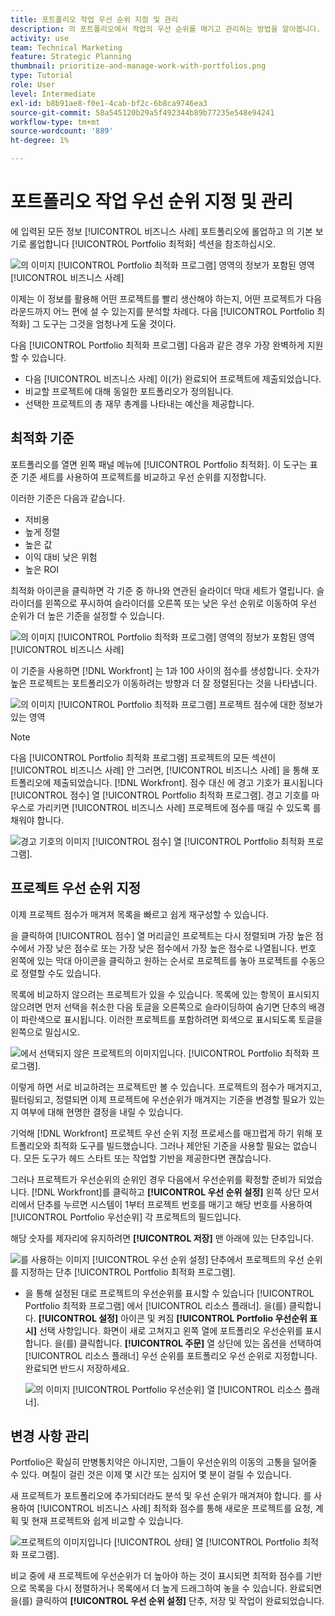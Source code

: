 ```yaml
---
title: 포트폴리오 작업 우선 순위 지정 및 관리
description: 의 포트폴리오에서 작업의 우선 순위를 매기고 관리하는 방법을 알아봅니다. [!DNL  Workfront].
activity: use
team: Technical Marketing
feature: Strategic Planning
thumbnail: prioritize-and-manage-work-with-portfolios.png
type: Tutorial
role: User
level: Intermediate
exl-id: b8b91ae8-f0e1-4cab-bf2c-6b8ca9746ea3
source-git-commit: 58a545120b29a5f492344b89b77235e548e94241
workflow-type: tm+mt
source-wordcount: '889'
ht-degree: 1%

---
```


# 포트폴리오 작업 우선 순위 지정 및 관리

에 입력된 모든 정보 [!UICONTROL 비즈니스 사례] 포트폴리오에 롤업하고 의 기본 보기로 롤업합니다 [!UICONTROL Portfolio 최적화] 섹션을 참조하십시오.

![의 이미지 [!UICONTROL Portfolio 최적화 프로그램] 영역의 정보가 포함된 영역 [!UICONTROL 비즈니스 사례]](assets/10-portfolio-management9.png)

이제는 이 정보를 활용해 어떤 프로젝트를 빨리 생산해야 하는지, 어떤 프로젝트가 다음 라운드까지 어느 편에 설 수 있는지를 분석할 차례다. 다음 [!UICONTROL Portfolio 최적화] 그 도구는 그것을 엄청나게 도울 것이다.

다음 [!UICONTROL Portfolio 최적화 프로그램] 다음과 같은 경우 가장 완벽하게 지원할 수 있습니다.

* 다음 [!UICONTROL 비즈니스 사례] 이(가) 완료되어 프로젝트에 제출되었습니다.
* 비교할 프로젝트에 대해 동일한 포트폴리오가 정의됩니다.
* 선택한 프로젝트의 총 재무 총계를 나타내는 예산을 제공합니다.

## 최적화 기준

포트폴리오를 열면 왼쪽 패널 메뉴에 [!UICONTROL Portfolio 최적화]. 이 도구는 표준 기준 세트를 사용하여 프로젝트를 비교하고 우선 순위를 지정합니다.

이러한 기준은 다음과 같습니다.

* 저비용
* 높게 정렬
* 높은 값
* 이익 대비 낮은 위험
* 높은 ROI

최적화 아이콘을 클릭하면 각 기준 중 하나와 연관된 슬라이더 막대 세트가 열립니다. 슬라이더를 왼쪽으로 푸시하여 슬라이더를 오른쪽 또는 낮은 우선 순위로 이동하여 우선 순위가 더 높은 기준을 설정할 수 있습니다.

![의 이미지 [!UICONTROL Portfolio 최적화 프로그램] 영역의 정보가 포함된 영역 [!UICONTROL 비즈니스 사례]](assets/11-portfolio-management10.png)

이 기준을 사용하면 [!DNL Workfront] 는 1과 100 사이의 점수를 생성합니다. 숫자가 높은 프로젝트는 포트폴리오가 이동하려는 방향과 더 잘 정렬된다는 것을 나타냅니다.

![의 이미지 [!UICONTROL Portfolio 최적화 프로그램] 프로젝트 점수에 대한 정보가 있는 영역](assets/12-portfolio-management14.png)

>[!NOTE]
>
>다음 [!UICONTROL Portfolio 최적화 프로그램] 프로젝트의 모든 섹션이 [!UICONTROL 비즈니스 사례] 안 그러면, [!UICONTROL 비즈니스 사례] 을 통해 포트폴리오에 제출되었습니다. [!DNL Workfront]. 점수 대신 에 경고 기호가 표시됩니다 [!UICONTROL 점수] 열 [!UICONTROL Portfolio 최적화 프로그램]. 경고 기호를 마우스로 가리키면 [!UICONTROL 비즈니스 사례] 프로젝트에 점수를 매길 수 있도록 를 채워야 합니다.

![경고 기호의 이미지 [!UICONTROL 점수] 열 [!UICONTROL Portfolio 최적화 프로그램].](assets/13-portfolio-management12.png)

## 프로젝트 우선 순위 지정

이제 프로젝트 점수가 매겨져 목록을 빠르고 쉽게 재구성할 수 있습니다.

을 클릭하여 [!UICONTROL 점수] 열 머리글인 프로젝트는 다시 정렬되며 가장 높은 점수에서 가장 낮은 점수로 또는 가장 낮은 점수에서 가장 높은 점수로 나열됩니다. 번호 왼쪽에 있는 막대 아이콘을 클릭하고 원하는 순서로 프로젝트를 놓아 프로젝트를 수동으로 정렬할 수도 있습니다.

목록에 비교하지 않으려는 프로젝트가 있을 수 있습니다. 목록에 있는 항목이 표시되지 않으려면 먼저 선택을 취소한 다음 토글을 오른쪽으로 슬라이딩하여 숨기면 단추의 배경이 파란색으로 표시됩니다. 이러한 프로젝트를 포함하려면 회색으로 표시되도록 토글을 왼쪽으로 밀십시오.

![에서 선택되지 않은 프로젝트의 이미지입니다. [!UICONTROL Portfolio 최적화 프로그램].](assets/14-portfolio-management13.png)

이렇게 하면 서로 비교하려는 프로젝트만 볼 수 있습니다. 프로젝트의 점수가 매겨지고, 필터링되고, 정렬되면 이제 프로젝트에 우선순위가 매겨지는 기준을 변경할 필요가 있는지 여부에 대해 현명한 결정을 내릴 수 있습니다.

기억해 [!DNL Workfront] 프로젝트 우선 순위 지정 프로세스를 매끄럽게 하기 위해 포트폴리오와 최적화 도구를 빌드했습니다. 그러나 제안된 기준을 사용할 필요는 없습니다. 모든 도구가 헤드 스타트 또는 작업할 기반을 제공한다면 괜찮습니다.

그러나 프로젝트가 우선순위의 순위인 경우 다음에서 우선순위를 확정할 준비가 되었습니다. [!DNL Workfront]를 클릭하고 **[!UICONTROL 우선 순위 설정]** 왼쪽 상단 모서리에서 단추를 누르면 시스템이 1부터 프로젝트 번호를 매기고 해당 번호를 사용하여 [!UICONTROL Portfolio 우선순위] 각 프로젝트의 필드입니다.

해당 숫자를 제자리에 유지하려면 **[!UICONTROL 저장]** 맨 아래에 있는 단추입니다.

![를 사용하는 이미지 [!UICONTROL 우선 순위 설정] 단추에서 프로젝트의 우선 순위를 지정하는 단추 [!UICONTROL Portfolio 최적화 프로그램].](assets/15-portfolio-management15.png)

<!-- 
Pro-tips graphic
-->

* 을 통해 설정된 대로 프로젝트의 우선순위를 표시할 수 있습니다 [!UICONTROL Portfolio 최적화 프로그램] 에서 [!UICONTROL 리소스 플래너]. 을(를) 클릭합니다. **[!UICONTROL 설정]** 아이콘 및 켜짐 **[!UICONTROL Portfolio 우선순위 표시]** 선택 사항입니다. 화면이 새로 고쳐지고 왼쪽 열에 포트폴리오 우선순위를 표시합니다. 을(를) 클릭합니다. **[!UICONTROL 주문]** 열 상단에 있는 옵션을 선택하여 [!UICONTROL 리소스 플래너] 우선 순위를 포트폴리오 우선 순위로 지정합니다. 완료되면 반드시 저장하세요.

   ![의 이미지 [!UICONTROL Portfolio 우선순위] 열 [!UICONTROL 리소스 플래너].](assets/16-portfolio-management17.png)

## 변경 사항 관리

Portfolio은 확실히 만병통치약은 아니지만, 그들이 우선순위의 이동의 고통을 덜어줄 수 있다. 며칠이 걸린 것은 이제 몇 시간 또는 심지어 몇 분이 걸릴 수 있습니다.

새 프로젝트가 포트폴리오에 추가되더라도 분석 및 우선 순위가 매겨져야 합니다. 를 사용하여 [!UICONTROL 비즈니스 사례] 최적화 점수를 통해 새로운 프로젝트를 요청, 계획 및 현재 프로젝트와 쉽게 비교할 수 있습니다.

![프로젝트의 이미지입니다 [!UICONTROL 상태] 열 [!UICONTROL Portfolio 최적화 프로그램].](assets/17-project-management16.png)

비교 중에 새 프로젝트에 우선순위가 더 높아야 하는 것이 표시되면 최적화 점수를 기반으로 목록을 다시 정렬하거나 목록에서 더 높게 드래그하여 놓을 수 있습니다. 완료되면 을(를) 클릭하여 **[!UICONTROL 우선 순위 설정]** 단추, 저장 및 작업이 완료되었습니다.

<!-- Learn more graphic and documentation article links

* Portfolio Optimizer overview 
* Optimize projects in the Portfolio Optimizer 
* Overview of the Portfolio Optimizer score 
* Prioritizing projects in the Portfolio Optimizer

-->
